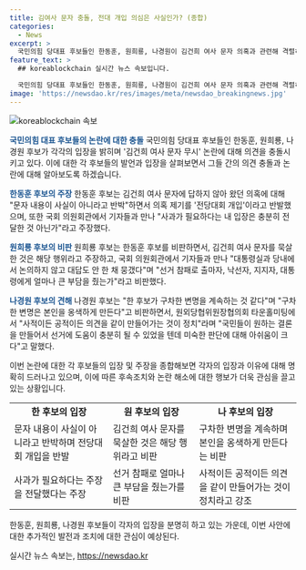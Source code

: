 ```yaml
---
title: 김여사 문자 충돌, 전대 개입 의심은 사실인가? (종합)
categories:
  - News
excerpt: >
  국민의힘 당대표 후보들인 한동훈, 원희룡, 나경원이 김건희 여사 문자 의혹과 관련해 격렬히 충돌하면서 논란이 확산되고 있다. 한 후보는 문자 내용이 사실이 아니라고 주장하고, 원후보와 나 후보는 한 후보를 총선 패배 책임론을 거듭 들며 비판하고 있다. 이에 대해 한 후보는 책임 뒤집어씌우기라며 반박하고, 원 후보와 나 후보는 공개적으로 사과를 요구하고 있다. 또한, 두 후보는 문자메시지를 통한 흑색선전과 관련해 언쟁 중이다. 각 후보들은 타운홀 미팅 등을 통해 지지를 얻으려고 노력 중이다.
feature_text: >
  ## koreablockchain 실시간 뉴스 속보입니다.

  국민의힘 당대표 후보들인 한동훈, 원희룡, 나경원이 김건희 여사 문자 의혹과 관련해 격렬히 충돌하면서 논란이 확산되고 있다. 한 후보는 문자 내용이 사실이 아니라고 주장하고, 원후보와 나 후보는 한 후보를 총선 패배 책임론을 거듭 들며 비판하고 있다. 이에 대해 한 후보는 책임 뒤집어씌우기라며 반박하고, 원 후보와 나 후보는 공개적으로 사과를 요구하고 있다. 또한, 두 후보는 문자메시지를 통한 흑색선전과 관련해 언쟁 중이다. 각 후보들은 타운홀 미팅 등을 통해 지지를 얻으려고 노력 중이다.
image: 'https://newsdao.kr/res/images/meta/newsdao_breakingnews.jpg'
---
```


<p><img src="https://newsdao.kr/res/images/meta/newsdao_breakingnews.jpg" alt="koreablockchain 속보" /></p>

<p><b><span style="color: #1a5490;">국민의힘 대표 후보들의 논란에 대한 충돌</span></b>
국민의힘 당대표 후보들인 한동훈, 원희룡, 나경원 후보가 각각의 입장을 밝히며 '김건희 여사 문자 무시' 논란에 대해 의견을 충돌시키고 있다. 이에 대한 각 후보들의 발언과 입장을 살펴보면서 그들 간의 의견 충돌과 논란에 대해 알아보도록 하겠습니다.</p>

<p><b><span style="color: #1a5490;">한동훈 후보의 주장</span></b>
한동훈 후보는 김건희 여사 문자에 답하지 않아 왔던 의혹에 대해 "문자 내용이 사실이 아니라고 반박"하면서 의혹 제기를 '전당대회 개입'이라고 반발했으며, 또한 국회 의원회관에서 기자들과 만나 "사과가 필요하다는 내 입장은 충분히 전달한 것 아닌가"라고 주장했다.</p>

<p><b><span style="color: #1a5490;">원희룡 후보의 비판</span></b>
원희룡 후보는 한동훈 후보를 비판하면서, 김건희 여사 문자를 묵살한 것은 해당 행위라고 주장하고, 국회 의원회관에서 기자들과 만나 "대통령실과 당내에서 논의하지 않고 대답도 안 한 채 뭉갰다"며 "선거 참패로 출마자, 낙선자, 지지자, 대통령에게 얼마나 큰 부담을 줬는가"라고 비판했다.</p>

<p><b><span style="color: #1a5490;">나경원 후보의 견해</span></b>
나경원 후보는 "한 후보가 구차한 변명을 계속하는 것 같다"며 "구차한 변명은 본인을 옹색하게 만든다"고 비판하면서, 원외당협위원장협의회 타운홀미팅에서 "사적이든 공적이든 의견을 같이 만들어가는 것이 정치"라며 "국민들이 원하는 결론을 만들어서 선거에 도움이 충분히 될 수 있었을 텐데 미숙한 판단에 대해 아쉬움이 크다"고 말했다.</p>

<p>이번 논란에 대한 각 후보들의 입장 및 주장을 종합해보면 각자의 입장과 이유에 대해 명확히 드러나고 있으며, 이에 따른 후속조치와 논란 해소에 대한 행보가 더욱 관심을 끌고 있는 상황입니다.</p>

<table>
    <tr>
        <td style="text-align: center; height: 17px;"><b>한 후보의 입장</b></td>
        <td style="text-align: center; height: 17px;"><b>원 후보의 입장</b></td>
        <td style="text-align: center; height: 17px;"><b>나 후보의 입장</b></td>
    </tr>
    <tr>
        <td>문자 내용이 사실이 아니라고 반박하며 전당대회 개입을 반발</td>
        <td>김건희 여사 문자를 묵살한 것은 해당 행위라고 비판</td>
        <td>구차한 변명을 계속하며 본인을 옹색하게 만든다는 비판</td>
    </tr>
    <tr>
        <td>사과가 필요하다는 주장을 전달했다는 주장</td>
        <td>선거 참패로 얼마나 큰 부담을 줬는가를 비판</td>
        <td>사적이든 공적이든 의견을 같이 만들어가는 것이 정치라고 강조</td>
    </tr>
</table>

<p>한동훈, 원희룡, 나경원 후보들이 각자의 입장을 분명히 하고 있는 가운데, 이번 사안에 대한 추가적인 발전과 조치에 대한 관심이 예상된다.</p>
실시간 뉴스 속보는, <a href="https://newsdao.kr" rel="dofollow">https://newsdao.kr</a>


